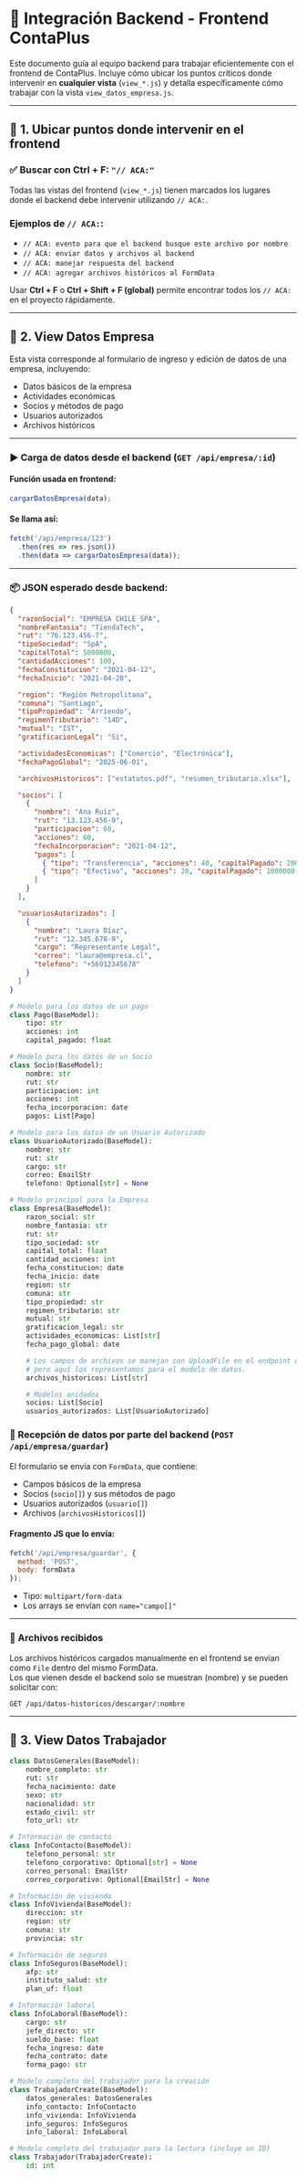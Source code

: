 # 📄 Integración Backend - Frontend ContaPlus

Este documento guía al equipo backend para trabajar eficientemente con el frontend de ContaPlus. Incluye cómo ubicar los puntos críticos donde intervenir en **cualquier vista** (`view_*.js`) y detalla específicamente cómo trabajar con la vista `view_datos_empresa.js`.

---

## 🧭 1. Ubicar puntos donde intervenir en el frontend

### ✅ Buscar con Ctrl + F: `"// ACA:"`

Todas las vistas del frontend (`view_*.js`) tienen marcados los lugares donde el backend debe intervenir utilizando `// ACA:`.

### Ejemplos de `// ACA:`:

- `// ACA: evento para que el backend busque este archivo por nombre`
- `// ACA: enviar datos y archivos al backend`
- `// ACA: manejar respuesta del backend`
- `// ACA: agregar archivos históricos al FormData`

Usar **Ctrl + F** o **Ctrl + Shift + F (global)** permite encontrar todos los `// ACA:` en el proyecto rápidamente.

---

## 🧩 2. View Datos Empresa

Esta vista corresponde al formulario de ingreso y edición de datos de una empresa, incluyendo:
- Datos básicos de la empresa
- Actividades económicas
- Socios y métodos de pago
- Usuarios autorizados
- Archivos históricos

---

### ▶️ Carga de datos desde el backend (`GET /api/empresa/:id`)

#### Función usada en frontend:

```js
cargarDatosEmpresa(data);
```

#### Se llama así:

```js
fetch('/api/empresa/123')
  .then(res => res.json())
  .then(data => cargarDatosEmpresa(data));
```

---

### 📦 JSON esperado desde backend:

```json
{
  "razonSocial": "EMPRESA CHILE SPA",
  "nombreFantasia": "TiendaTech",
  "rut": "76.123.456-7",
  "tipoSociedad": "SpA",
  "capitalTotal": 5000000,
  "cantidadAcciones": 100,
  "fechaConstitucion": "2021-04-12",
  "fechaInicio": "2021-04-20",

  "region": "Región Metropolitana",
  "comuna": "Santiago",
  "tipoPropiedad": "Arriendo",
  "regimenTributario": "14D",
  "mutual": "IST",
  "gratificacionLegal": "Sí",

  "actividadesEconomicas": ["Comercio", "Electrónica"],
  "fechaPagoGlobal": "2025-06-01",

  "archivosHistoricos": ["estatutos.pdf", "resumen_tributario.xlsx"],

  "socios": [
    {
      "nombre": "Ana Ruiz",
      "rut": "13.123.456-9",
      "participacion": 60,
      "acciones": 60,
      "fechaIncorporacion": "2021-04-12",
      "pagos": [
        { "tipo": "Transferencia", "acciones": 40, "capitalPagado": 2000000 },
        { "tipo": "Efectivo", "acciones": 20, "capitalPagado": 1000000 }
      ]
    }
  ],

  "usuariosAutorizados": [
    {
      "nombre": "Laura Díaz",
      "rut": "12.345.678-9",
      "cargo": "Representante Legal",
      "correo": "laura@empresa.cl",
      "telefono": "+56912345678"
    }
  ]
}
```

```py
# Modelo para los datos de un pago
class Pago(BaseModel):
    tipo: str
    acciones: int
    capital_pagado: float

# Modelo para los datos de un Socio
class Socio(BaseModel):
    nombre: str
    rut: str
    participacion: int
    acciones: int
    fecha_incorporacion: date
    pagos: List[Pago]

# Modelo para los datos de un Usuario Autorizado
class UsuarioAutorizado(BaseModel):
    nombre: str
    rut: str
    cargo: str
    correo: EmailStr
    telefono: Optional[str] = None

# Modelo principal para la Empresa
class Empresa(BaseModel):
    razon_social: str
    nombre_fantasia: str
    rut: str
    tipo_sociedad: str
    capital_total: float
    cantidad_acciones: int
    fecha_constitucion: date
    fecha_inicio: date
    region: str
    comuna: str
    tipo_propiedad: str
    regimen_tributario: str
    mutual: str
    gratificacion_legal: str
    actividades_economicas: List[str]
    fecha_pago_global: date

    # Los campos de archivos se manejan con UploadFile en el endpoint de FastAPI,
    # pero aquí los representamos para el modelo de datos.
    archivos_historicos: List[str]

    # Modelos anidados
    socios: List[Socio]
    usuarios_autorizados: List[UsuarioAutorizado]
```

### 🧾 Recepción de datos por parte del backend (`POST /api/empresa/guardar`)

El formulario se envía con `FormData`, que contiene:

- Campos básicos de la empresa
- Socios (`socio[]`) y sus métodos de pago
- Usuarios autorizados (`usuario[]`)
- Archivos (`archivosHistoricos[]`)

#### Fragmento JS que lo envía:

```js
fetch('/api/empresa/guardar', {
  method: 'POST',
  body: formData
});
```

- Tipo: `multipart/form-data`
- Los arrays se envían con `name="campo[]"`

---

### 📂 Archivos recibidos

Los archivos históricos cargados manualmente en el frontend se envían como `File` dentro del mismo FormData.  
Los que vienen desde el backend solo se muestran (nombre) y se pueden solicitar con:

```
GET /api/datos-historicos/descargar/:nombre
```

---


## 🧩 3. View Datos Trabajador
```py
class DatosGenerales(BaseModel):
    nombre_completo: str
    rut: str
    fecha_nacimiento: date
    sexo: str
    nacionalidad: str
    estado_civil: str
    foto_url: str

# Información de contacto
class InfoContacto(BaseModel):
    telefono_personal: str
    telefono_corporativo: Optional[str] = None
    correo_personal: EmailStr
    correo_corporativo: Optional[EmailStr] = None

# Información de vivienda
class InfoVivienda(BaseModel):
    direccion: str
    region: str
    comuna: str
    provincia: str

# Información de seguros
class InfoSeguros(BaseModel):
    afp: str
    instituto_salud: str
    plan_uf: float

# Información laboral
class InfoLaboral(BaseModel):
    cargo: str
    jefe_directo: str
    sueldo_base: float
    fecha_ingreso: date
    fecha_contrato: date
    forma_pago: str

# Modelo completo del trabajador para la creación
class TrabajadorCreate(BaseModel):
    datos_generales: DatosGenerales
    info_contacto: InfoContacto
    info_vivienda: InfoVivienda
    info_seguros: InfoSeguros
    info_laboral: InfoLaboral

# Modelo completo del trabajador para la lectura (incluye un ID)
class Trabajador(TrabajadorCreate):
    id: int
```



